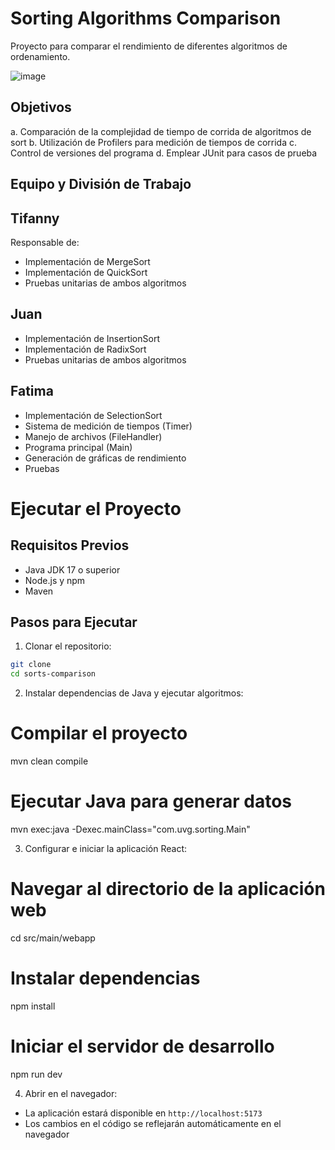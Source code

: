 # Sorting Algorithms Comparison

Proyecto para comparar el rendimiento de diferentes algoritmos de ordenamiento.

![image](https://github.com/user-attachments/assets/7e06ca50-4da2-43d8-aaef-ee95b8b7fb15)


## Objetivos
a. Comparación de la complejidad de tiempo de corrida de algoritmos de sort
b. Utilización de Profilers para medición de tiempos de corrida
c. Control de versiones del programa
d. Emplear JUnit para casos de prueba

## Equipo y División de Trabajo

## Tifanny
Responsable de:
- Implementación de MergeSort
- Implementación de QuickSort
- Pruebas unitarias de ambos algoritmos

## Juan 
- Implementación de InsertionSort
- Implementación de RadixSort
- Pruebas unitarias de ambos algoritmos

## Fatima 
- Implementación de SelectionSort
- Sistema de medición de tiempos (Timer)
- Manejo de archivos (FileHandler)
- Programa principal (Main)
- Generación de gráficas de rendimiento
- Pruebas

# Ejecutar el Proyecto

## Requisitos Previos
- Java JDK 17 o superior
- Node.js y npm
- Maven

## Pasos para Ejecutar

1. Clonar el repositorio:
```bash
git clone 
cd sorts-comparison
```

2. Instalar dependencias de Java y ejecutar algoritmos:

# Compilar el proyecto
mvn clean compile

# Ejecutar Java para generar datos
mvn exec:java -Dexec.mainClass="com.uvg.sorting.Main"


3. Configurar e iniciar la aplicación React:

# Navegar al directorio de la aplicación web
cd src/main/webapp

# Instalar dependencias
npm install

# Iniciar el servidor de desarrollo
npm run dev

4. Abrir en el navegador:
- La aplicación estará disponible en `http://localhost:5173`
- Los cambios en el código se reflejarán automáticamente en el navegador

  
